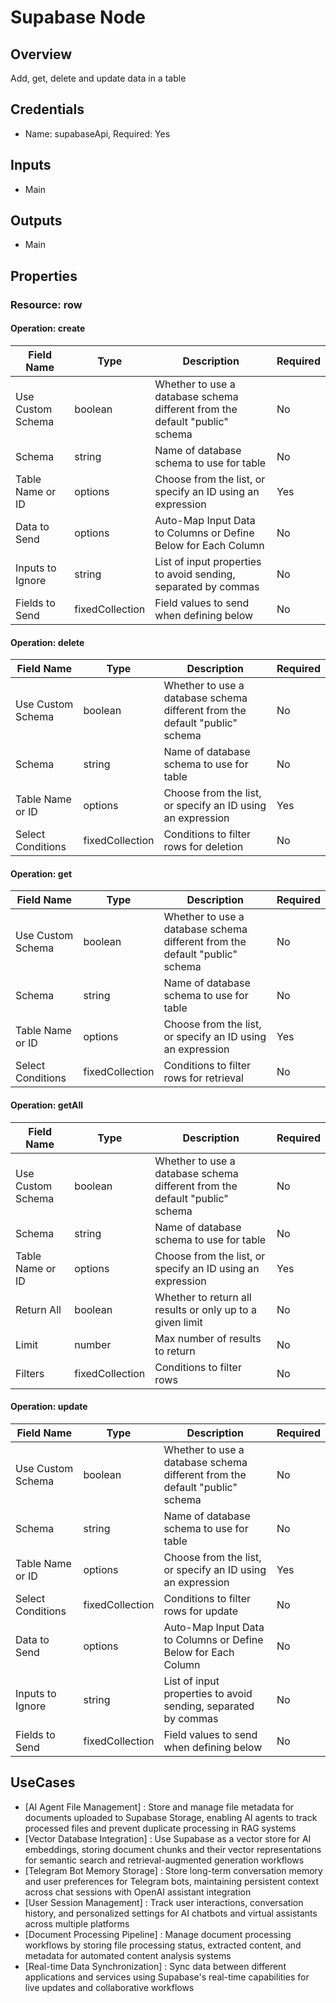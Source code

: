 # Supabase Node

## Overview

Add, get, delete and update data in a table

## Credentials

- Name: supabaseApi, Required: Yes

## Inputs

- Main

## Outputs

- Main

## Properties

### Resource: row

#### Operation: create

| Field Name | Type | Description | Required |
|---|---|---|---|
| Use Custom Schema | boolean | Whether to use a database schema different from the default "public" schema | No |
| Schema | string | Name of database schema to use for table | No |
| Table Name or ID | options | Choose from the list, or specify an ID using an expression | Yes |
| Data to Send | options | Auto-Map Input Data to Columns or Define Below for Each Column | No |
| Inputs to Ignore | string | List of input properties to avoid sending, separated by commas | No |
| Fields to Send | fixedCollection | Field values to send when defining below | No |

#### Operation: delete

| Field Name | Type | Description | Required |
|---|---|---|---|
| Use Custom Schema | boolean | Whether to use a database schema different from the default "public" schema | No |
| Schema | string | Name of database schema to use for table | No |
| Table Name or ID | options | Choose from the list, or specify an ID using an expression | Yes |
| Select Conditions | fixedCollection | Conditions to filter rows for deletion | No |

#### Operation: get

| Field Name | Type | Description | Required |
|---|---|---|---|
| Use Custom Schema | boolean | Whether to use a database schema different from the default "public" schema | No |
| Schema | string | Name of database schema to use for table | No |
| Table Name or ID | options | Choose from the list, or specify an ID using an expression | Yes |
| Select Conditions | fixedCollection | Conditions to filter rows for retrieval | No |

#### Operation: getAll

| Field Name | Type | Description | Required |
|---|---|---|---|
| Use Custom Schema | boolean | Whether to use a database schema different from the default "public" schema | No |
| Schema | string | Name of database schema to use for table | No |
| Table Name or ID | options | Choose from the list, or specify an ID using an expression | Yes |
| Return All | boolean | Whether to return all results or only up to a given limit | No |
| Limit | number | Max number of results to return | No |
| Filters | fixedCollection | Conditions to filter rows | No |

#### Operation: update

| Field Name | Type | Description | Required |
|---|---|---|---|
| Use Custom Schema | boolean | Whether to use a database schema different from the default "public" schema | No |
| Schema | string | Name of database schema to use for table | No |
| Table Name or ID | options | Choose from the list, or specify an ID using an expression | Yes |
| Select Conditions | fixedCollection | Conditions to filter rows for update | No |
| Data to Send | options | Auto-Map Input Data to Columns or Define Below for Each Column | No |
| Inputs to Ignore | string | List of input properties to avoid sending, separated by commas | No |
| Fields to Send | fixedCollection | Field values to send when defining below | No |

## UseCases

- [AI Agent File Management] : Store and manage file metadata for documents uploaded to Supabase Storage, enabling AI agents to track processed files and prevent duplicate processing in RAG systems
- [Vector Database Integration] : Use Supabase as a vector store for AI embeddings, storing document chunks and their vector representations for semantic search and retrieval-augmented generation workflows
- [Telegram Bot Memory Storage] : Store long-term conversation memory and user preferences for Telegram bots, maintaining persistent context across chat sessions with OpenAI assistant integration
- [User Session Management] : Track user interactions, conversation history, and personalized settings for AI chatbots and virtual assistants across multiple platforms
- [Document Processing Pipeline] : Manage document processing workflows by storing file processing status, extracted content, and metadata for automated content analysis systems
- [Real-time Data Synchronization] : Sync data between different applications and services using Supabase's real-time capabilities for live updates and collaborative workflows

